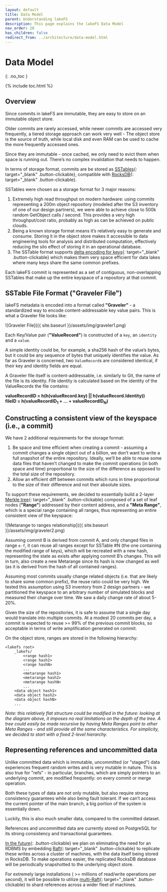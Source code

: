 ```yaml
---
layout: default
title: Data Model
parent: Understanding lakeFS
description: This page explains the lakeFS Data Model
nav_order: 20
has_children: false
redirect_from: ../architecture/data-model.html
---
```

# Data Model
{: .no_toc }


{% include toc.html %}

## Overview

Since commits in lakeFS are immutable, they are easy to store on an immutable object store.

Older commits are rarely accessed, while newer commits are accessed very frequently, a tiered storage approach can work very well - The object store is the source of truth, while local disk and even RAM can be used to cache the more frequently accessed ones.

Since they are immutable - once cached, we only need to evict them when space is running out. There’s no complex invalidation that needs to happen.

In terms of storage format, commits are be stored as [SSTables](https://en.wikipedia.org/wiki/Log-structured_merge-tree){: target="_blank" .button-clickable}, compatible with [RocksDB](https://rocksdb.org/){: target="_blank" .button-clickable}.

SSTables were chosen as a storage format for 3 major reasons:

1. Extremely high read throughput on modern hardware: using commits representing a 200m object repository (modeled after the S3 inventory of one of our design partners), we were able to achieve close to 500k random GetObject calls / second. This provides a very high throughput/cost ratio, probably as high as can be achieved on public clouds.
1. Being a known storage format means it’s relatively easy to generate and consume. Storing it in the object store makes it accessible to data engineering tools for analysis and distributed computation, effectively reducing the silo effect of storing it in an operational database.
1. The SSTable format supports [delta encoding for keys](https://github.com/facebook/rocksdb/wiki/PlainTable-Format#prefix-encoding){: target="_blank" .button-clickable} which makes them very space efficient for data lakes where many keys share the same common prefixes.

Each lakeFS commit is represented as a set of contiguous, non-overlapping SSTables that make up the entire keyspace of a repository at that commit.

## SSTable File Format ("Graveler File")

lakeFS metadata is encoded into a format called **"Graveler"** - a standardized way to encode content-addressable key value pairs. This is what a Graveler file looks like:

![Graveler File]({{ site.baseurl }}/assets/img/graveler1.png)

Each Key/Value pair (**"ValueRecord"**) is constructed of a `key`, an `identity` and a `value`.

A simple identity could be, for example, a sha256 hash of the value’s bytes, but it could be any sequence of bytes that uniquely identifies the value. As far as Graveler is concerned, two `ValueRecord`s are considered identical, if their key and identity fields are equal.

A Graveler file itself is content-addressable, i.e. similarly to Git, the name of the file is its identity.
File identity is calculated based on the identity of the ValueRecords the file contains:


<b>valueRecordID = h(h(valueRecord.key) || h(valueRecord.Identity))</b><br/>
<b>fileID = h(valueRecordID<sub>1</sub> + … + valueRecordID<sub>N</sub>)</b>

## Constructing a consistent view of the keyspace (i.e., a commit)

We have 2 additional requirements for the storage format:

1. Be space and time efficient when creating a commit - assuming a commit changes a single object out of a billion, we don’t want to write a full snapshot of the entire repository. Ideally, we’ll be able to reuse some data files that haven’t changed to make the commit operations (in both space and time) proportional to the size of the difference as opposed to the total size of the repository.
1. Allow an efficient diff between commits which runs in time proportional to the size of their difference and not their absolute sizes.

To support these requirements, we decided to essentially build a 2-layer [Merkle tree](https://en.wikipedia.org/wiki/Merkle_tree){: target="_blank" .button-clickable} composed of a set of leaf nodes (**"Range"**) addressed by their content address, and a **"Meta Range"**, which is a special range containing all ranges, thus representing an entire consistent view of the keyspace:

![Metarange to ranges relationship]({{ site.baseurl }}/assets/img/graveler2.png)

Assuming commit B is derived from commit A, and only changed files in range `e-f`, it can reuse all ranges except for SSTable #N (the one containing the modified range of keys), which will be recreated with a new hash, representing the state as exists after applying commit B’s changes. This will in turn, also create a new Metarange since its hash is now changed as well (as it is derived from the hash of all contained ranges).

Assuming most commits usually change related objects (i.e. that are likely to share some common prefix), the reuse ratio could be very high. We tested this assumption using S3 inventory from 2 design partners - we partitioned the keyspace to an arbitrary number of simulated blocks and measured their change over time. We saw a daily change rate of about 5-20%.

Given the size of the repositories, it is safe to assume that a single day would translate into multiple commits. At a modest 20 commits per day, a commit is expected to reuse >= 99% of the previous commit blocks, so acceptable in terms of write amplification generated on commit.

On the object store, ranges are stored in the following hierarchy:

```
<lakefs root>
    _lakefs/
        <range hash1>
        <range hash2>
        <range hashN>
        ...
        <metarange hash1>
        <metarange hash2>
        <metarange hashN>
        ...
    <data object hash1>
    <data object hash2>
    <data object hashN>
    ...
```

*Note: this relatively flat structure could be modified in the future: looking at the diagram above, it imposes no real limitations on the depth of the tree. A tree could easily be made recursive by having Meta Ranges point to other Meta Ranges - and still provide all the same characteristics. For simplicity, we decided to start with a fixed 2-level hierarchy.*

## Representing references and uncommitted data

Unlike committed data which is immutable, uncommitted (or "staged") data experiences frequent random writes and is very mutable in nature. This is also true for "refs" - in particular, branches, which are simply pointers to an underlying commit, are modified frequently: on every commit or merge operation.

Both these types of data are not only mutable, but also require strong consistency guarantees while also being fault tolerant. If we can’t access the current pointer of the main branch, a big portion of the system is essentially down. 

Luckily, this is also much smaller data, compared to the committed dataset.

References and uncommitted data are currently stored on PostgreSQL for its strong consistency and transactional guarantees.

[In the future](roadmap.md#lakefs-on-the-rocks-milestone-3---remove-postgresql){: .button-clickable} we plan on eliminating the need for an RDBMS by embedding [Raft](https://raft.github.io/){: target="_blank" .button-clickable} to replicate these writes across a cluster of machines, with the data itself being stored in RocksDB. To make operations easier, the replicated RocksDB database will be periodically snapshotted to the underlying object store.

For extremely large installations ( >= millions of read/write operations per second), it will be possible to utilize [multi-Raft](https://pingcap.com/blog/2017-08-15-multi-raft/){: target="_blank" .button-clickable} to shard references across a wider fleet of machines.

